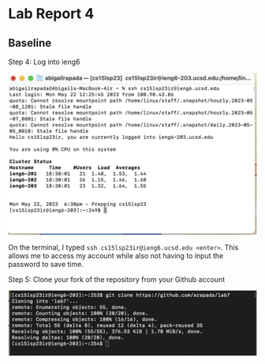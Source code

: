 # Lab Report 4
## Baseline
Step 4: Log into ieng6

![Image](step4.png)

On the terminal, I typed `ssh cs15lsp23ir@ieng6.ucsd.edu <enter>`. This allows me to access my account while also not having to input the password to save time.

Step 5: Clone your fork of the repository from your Github account

![Image](step5.png)

